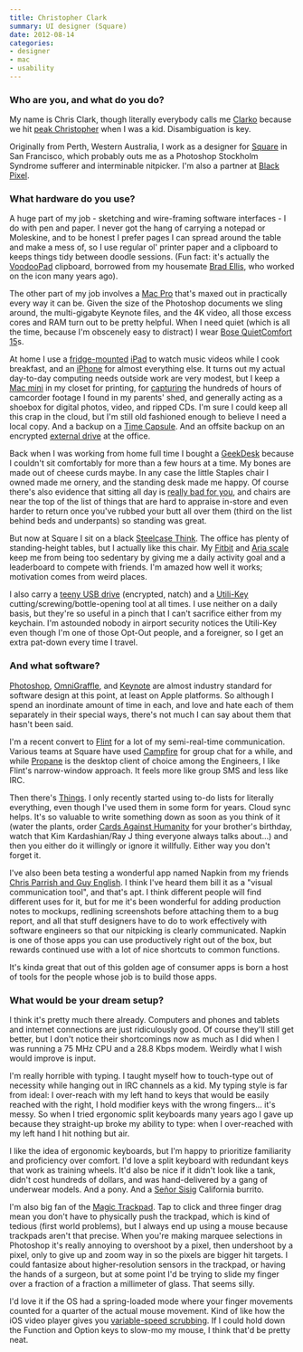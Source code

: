```yaml
---
title: Christopher Clark
summary: UI designer (Square)
date: 2012-08-14
categories:
- designer
- mac
- usability
---
```


### Who are you, and what do you do?

My name is Chris Clark, though literally everybody calls me [Clarko](http://twitter.com/clarko "Chris' Twitter account.") because we hit [peak Christopher](http://www.babynamewizard.com/voyager#prefix=christopher "A page showing the popularity of the name 'Christopher.'") when I was a kid. Disambiguation is key.

Originally from Perth, Western Australia, I work as a designer for [Square][] in San Francisco, which probably outs me as a Photoshop Stockholm Syndrome sufferer and interminable nitpicker. I'm also a partner at [Black Pixel](http://blackpixel.com/ "A company making software for Apple hardware.").

### What hardware do you use?

A huge part of my job - sketching and wire-framing software interfaces - I do with pen and paper. I never got the hang of carrying a notepad or Moleskine, and to be honest I prefer pages I can spread around the table and make a mess of, so I use regular ol' printer paper and a clipboard to keeps things tidy between doodle sessions. (Fun fact: it's actually the [VoodooPad][] clipboard, borrowed from my housemate [Brad Ellis](http://pacifichelm.com/ "Brad's website."), who worked on the icon many years ago).

The other part of my job involves a [Mac Pro][mac-pro] that's maxed out in practically every way it can be. Given the size of the Photoshop documents we sling around, the multi-gigabyte Keynote files, and the 4K video, all those excess cores and RAM turn out to be pretty helpful. When I need quiet (which is all the time, because I'm obscenely easy to distract) I wear [Bose QuietComfort 15][quietcomfort-15]s.

At home I use a [fridge-mounted][fridgepad] [iPad][] to watch music videos while I cook breakfast, and an [iPhone][iphone-4] for almost everything else. It turns out my actual day-to-day computing needs outside work are very modest, but I keep a [Mac mini][mac-mini] in my closet for printing, for [capturing][video-capture] the hundreds of hours of camcorder footage I found in my parents' shed, and generally acting as a shoebox for digital photos, video, and ripped CDs. I'm sure I could keep all this crap in the cloud, but I'm still old fashioned enough to believe I need a local copy. And a backup on a [Time Capsule][time-capsule]. And an offsite backup on an encrypted [external drive][my-book-for-mac] at the office.

Back when I was working from home full time I bought a [GeekDesk][] because I couldn't sit comfortably for more than a few hours at a time. My bones are made out of cheese curds maybe. In any case the little Staples chair I owned made me ornery, and the standing desk made me happy. Of course there's also evidence that sitting all day is [really bad for you](http://www.npr.org/2011/04/25/135575490/sitting-all-day-worse-for-you-than-you-might-think "An NPR article on why sitting all day is unhealthy."), and chairs are near the top of the list of things that are hard to appraise in-store and even harder to return once you've rubbed your butt all over them (third on the list behind beds and underpants) so standing was great.

But now at Square I sit on a black [Steelcase Think][think]. The office has plenty of standing-height tables, but I actually like this chair. My [Fitbit][] and [Aria scale][aria] keep me from being too sedentary by giving me a daily activity goal and a leaderboard to compete with friends. I'm amazed how well it works; motivation comes from weird places.

I also carry a [teeny USB drive][pico] (encrypted, natch) and a [Utili-Key][] cutting/screwing/bottle-opening tool at all times. I use neither on a daily basis, but they're so useful in a pinch that I can't sacrifice either from my keychain. I'm astounded nobody in airport security notices the Utili-Key even though I'm one of those Opt-Out people, and a foreigner, so I get an extra pat-down every time I travel.

### And what software?

[Photoshop][], [OmniGraffle][], and [Keynote][] are almost industry standard for software design at this point, at least on Apple platforms. So although I spend an inordinate amount of time in each, and love and hate each of them separately in their special ways, there's not much I can say about them that hasn't been said.

I'm a recent convert to [Flint][] for a lot of my semi-real-time communication. Various teams at Square have used [Campfire][] for group chat for a while, and while [Propane][] is the desktop client of choice among the Engineers, I like Flint's narrow-window approach. It feels more like group SMS and less like IRC.

Then there's [Things][]. I only recently started using to-do lists for literally everything, even though I've used them in some form for years. Cloud sync helps. It's so valuable to write something down as soon as you think of it (water the plants, order [Cards Against Humanity](http://cardsagainsthumanity.com/ "A party game for horrible people.") for your brother's birthday, watch that Kim Kardashian/Ray J thing everyone always talks about...) and then you either do it willingly or ignore it willfully. Either way you don't forget it.

I've also been beta testing a wonderful app named Napkin from my friends [Chris Parrish and Guy English](http://aged-and-distilled.com/ "The Aged and Distilled website."). I think I've heard them bill it as a "visual communication tool", and that's apt. I think different people will find different uses for it, but for me it's been wonderful for adding production notes to mockups, redlining screenshots before attaching them to a bug report, and all that stuff designers have to do to work effectively with software engineers so that our nitpicking is clearly communicated. Napkin is one of those apps you can use productively right out of the box, but rewards continued use with a lot of nice shortcuts to common functions.

It's kinda great that out of this golden age of consumer apps is born a host of tools for the people whose job is to build those apps.

### What would be your dream setup?

I think it's pretty much there already. Computers and phones and tablets and internet connections are just ridiculously good. Of course they'll still get better, but I don't notice their shortcomings now as much as I did when I was running a 75 MHz CPU and a 28.8 Kbps modem. Weirdly what I wish would improve is input.

I'm really horrible with typing. I taught myself how to touch-type out of necessity while hanging out in IRC channels as a kid. My typing style is far from ideal: I over-reach with my left hand to keys that would be easily reached with the right, I hold modifier keys with the wrong fingers... it's messy. So when I tried ergonomic split keyboards many years ago I gave up because they straight-up broke my ability to type: when I over-reached with my left hand I hit nothing but air. 

I like the idea of ergonomic keyboards, but I'm happy to prioritize familiarity and proficiency over comfort. I'd love a split keyboard with redundant keys that work as training wheels. It'd also be nice if it didn't look like a tank, didn't cost hundreds of dollars, and was hand-delivered by a gang of underwear models. And a pony. And a [Señor Sisig](http://www.senorsisig.com/ "A Filipino fusion food truck in SF.") California burrito.

I'm also big fan of the [Magic Trackpad][magic-trackpad]. Tap to click and three finger drag mean you don't have to physically push the trackpad, which is kind of tedious (first world problems), but I always end up using a mouse because trackpads aren't that precise. When you're making marquee selections in Photoshop it's really annoying to overshoot by a pixel, then undershoot by a pixel, only to give up and zoom way in so the pixels are bigger hit targets. I could fantasize about higher-resolution sensors in the trackpad, or having the hands of a surgeon, but at some point I'd be trying to slide my finger over a fraction of a fraction a millimeter of glass. That seems silly.

I'd love it if the OS had a spring-loaded mode where your finger movements counted for a quarter of the actual mouse movement. Kind of like how the iOS video player gives you [variable-speed scrubbing](http://lifehacker.com/5811660/how-to-control-the-audio-and-video-scrubbing-speed-on-your-iphone "A Lifehacker article on audio/video scrubbing on the iPhone."). If I could hold down the Function and Option keys to slow-mo my mouse, I think that'd be pretty neat.

[aria]: http://www.fitbit.com/au/aria "A set of scales with tracking."
[campfire]: https://campfirenow.com/ "Web-based chat."
[fitbit]: http://www.fitbit.com/ "A personal fitness tracking device."
[flint]: http://giantcomet.com/flint/mac/ "A Campfire client for the Mac."
[fridgepad]: http://www.woodforddesign.com/products/fridgepad "A fridge mount for an iPad."
[geekdesk]: https://www.geekdesk.com/ "An electronic, height-adjustable desk."
[ipad]: https://www.apple.com/ipad/ "A tablet device."
[iphone-4]: https://en.wikipedia.org/wiki/IPhone_4 "A smartphone."
[keynote]: https://www.apple.com/keynote/ "Presentation software for the Mac."
[mac-mini]: https://www.apple.com/mac-mini/ "A small desktop computer."
[mac-pro]: https://www.apple.com/mac-pro/ "The Intel-based Mac tower computer."
[magic-trackpad]: https://en.wikipedia.org/wiki/Magic_Trackpad "A trackpad for desktop machines."
[my-book-for-mac]: https://www.wdc.com/en/products/products.aspx?id=250 "An external hard drive."
[omnigraffle]: https://www.omnigroup.com/omnigraffle/ "Diagramming software for the Mac."
[photoshop]: https://www.adobe.com/products/photoshop.html "A bitmap image editor."
[pico]: http://www.supertalent.com/products/stt_usb_detail.php?type=Pico "A physically tiny USB drive."
[propane]: http://propaneapp.com/ "A native Mac client for the Campfire chat service."
[quietcomfort-15]: http://www.bose.com/controller?url=/shop_online/headphones/noise_cancelling_headphones/quietcomfort_15/index.jsp "Noise-cancelling headphones."
[square]: https://squareup.com/ "A software and hardware solution for processing credit cards."
[things]: https://culturedcode.com/things/ "A task management application for the Mac."
[think]: https://www.steelcase.com/en/products/category/seating/task/think/pages/overview.aspx "A ergonomical chair."
[time-capsule]: https://www.apple.com/airport-time-capsule/ "A WiFi access point and backup system."
[utili-key]: https://www.thinkgeek.com/product/6d98/ "A 6-in-1 tool that folds into the shape of a key."
[video-capture]: https://www.elgato.com/en/video/video-capture "A dongle for capturing analog video."
[voodoopad]: https://plausible.coop/voodoopad/ "Personal wiki software for the Mac."
